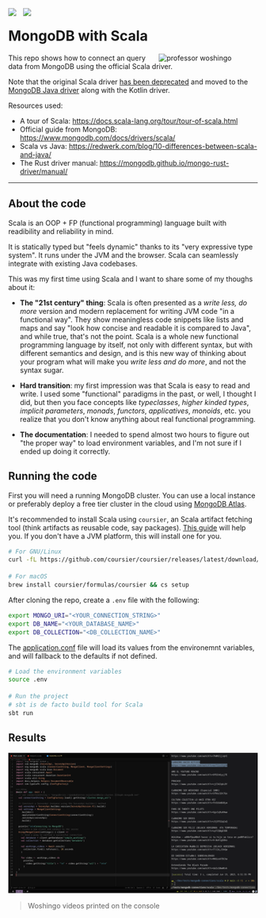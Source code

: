 <!-- markdownlint-disable MD033 -->
<!-- markdownlint-disable MD041 -->
<img align="left" width="30" src="https://cdn-icons-png.flaticon.com/512/6132/6132220.png" />

<img align="left" width="30" src="https://cdn.icon-icons.com/icons2/2415/PNG/512/mongodb_original_logo_icon_146424.png" />

# MongoDB with Scala

<img align="right" width="200" src="https://www.famousbirthdays.com/faces/woshingo-image.jpg" alt="professor woshingo"/>

This repo shows how to connect an query data from MongoDB using the official
Scala driver.

Note that the original Scala driver [has been deprecated](https://github.com/mongodb/mongo-scala-driver)
and moved to the [MongoDB Java driver](https://github.com/mongodb/mongo-java-driver)
along with the Kotlin driver.

Resources used:

- A tour of Scala: <https://docs.scala-lang.org/tour/tour-of-scala.html>
- Official guide from MongoDB: <https://www.mongodb.com/docs/drivers/scala/>
- Scala vs Java: <https://redwerk.com/blog/10-differences-between-scala-and-java/>
- The Rust driver manual: <https://mongodb.github.io/mongo-rust-driver/manual/>

---

## About the code

Scala is an OOP + FP (functional programming) language built with readibility
and reliability in mind.

It is statically typed but "feels dynamic" thanks to its "very expressive type
system". It runs under the JVM and the browser. Scala can seamlessly integrate
with existing Java codebases.

This was my first time using Scala and I want to share some of my thoughs about
it:

- **The "21st century" thing**: Scala is often presented as a _write less, do
more_ version and modern replacement for writing JVM code "in a functional way".
They show meaningless code snippets like lists and maps and say "look how
concise and readable it is compared to Java", and while true, that's not the
point. Scala is a whole new functional programming language by itself, not only
with different syntax, but with different semantics and design, and is this new
way of thinking about your program what will make you _write less and do more_,
and not the syntax sugar.

- **Hard transition**: my first impression was that Scala is easy to read
and write. I used some "functional" paradigms in the past, or well, I thought I
did, but then you face concepts like _typeclasses_, _higher kinded types_,
_implicit parameters_, _monads_, _functors_, _applicatives_, _monoids_, etc.
you realize that you don't know anything about real functional programming.

- **The documentation**: I needed to spend almost two hours to figure out "the
proper way" to load environment variables, and I'm not sure if I ended up
doing it correctly.

## Running the code

First you will need a running MongoDB cluster. You can use a local instance or
preferably deploy a free tier cluster in the cloud using
[MongoDB Atlas](https://www.mongodb.com/atlas/database).

It's recommended to install Scala using `coursier`, an Scala artifact fetching
tool (think artifacts as reusable code, say packages).
[This guide](https://www.scala-lang.org/download/) will help you. If you don't
have a JVM platform, this will install one for you.

```sh
# For GNU/Linux
curl -fL https://github.com/coursier/coursier/releases/latest/download/cs-x86_64-pc-linux.gz | gzip -d > cs && chmod +x cs && ./cs setup

# For macOS
brew install coursier/formulas/coursier && cs setup
```

After cloning the repo, create a `.env` file with the following:

```sh
export MONGO_URI="<YOUR_CONNECTION_STRING>"
export DB_NAME="<YOUR_DATABASE_NAME>"
export DB_COLLECTION="<DB_COLLECTION_NAME>"
```

The [application.conf](./src/main/resources/application.conf) file will load
its values from the environemnt variables, and will fallback to the defaults
if not defined.

```sh
# Load the environment variables
source .env

# Run the project
# sbt is de facto build tool for Scala
sbt run
```

## Results

![Screenshot result](screenshot.png)

> Woshingo videos printed on the console
